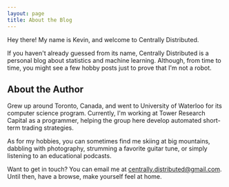 ```yaml
---
layout: page
title: About the Blog
---
```


Hey there! My name is Kevin, and welcome to Centrally Distributed.

If you haven't already guessed from its name, Centrally Distributed is a personal blog about statistics and machine learning. Although, from time to time, you might see a few hobby posts just to prove that I'm not a robot.

## About the Author

Grew up around Toronto, Canada, and went to University of Waterloo for its computer science program. Currently, I'm working at Tower Research Capital as a programmer, helping the group here develop automated short-term trading strategies.

As for my hobbies, you can sometimes find me skiing at big mountains, dabbling with photography, strumming a favorite guitar tune, or simply listening to an educational podcasts.

Want to get in touch? You can email me at centrally.distributed@gmail.com. Until then, have a browse, make yourself feel at home.
